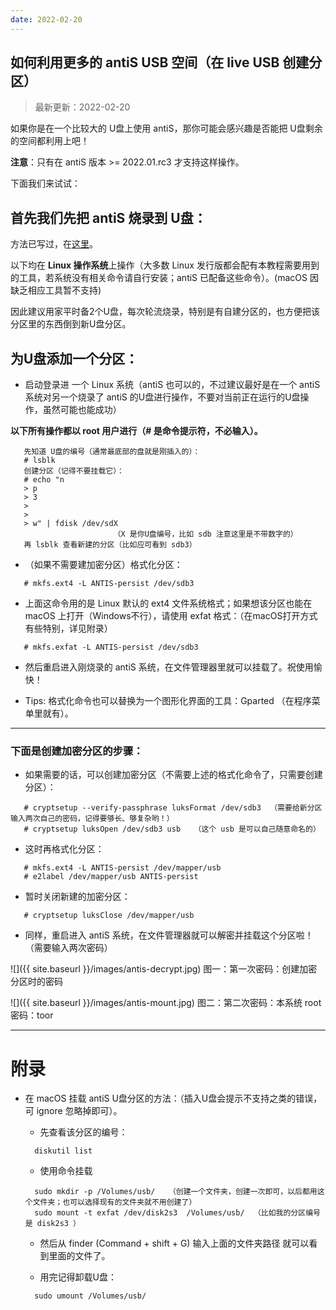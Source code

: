 ```yaml
---
date: 2022-02-20
---
```




## 如何利用更多的 antiS USB 空间（在 live USB 创建分区）

> 最新更新：2022-02-20

如果你是在一个比较大的 U盘上使用 antiS，那你可能会感兴趣是否能把 U盘剩余的空间都利用上吧！

**注意**：只有在 antiS 版本 >= 2022.01.rc3 才支持这样操作。  

下面我们来试试：  

## 首先我们先把 antiS 烧录到 U盘：  

方法已写过，在[这里](https://github.com/mdrights/liveslak#installation)。   

以下均在 **Linux 操作系统**上操作（大多数 Linux 发行版都会配有本教程需要用到的工具，若系统没有相关命令请自行安装；antiS 已配备这些命令）。(macOS 因缺乏相应工具暂不支持)  

因此建议用家平时备2个U盘，每次轮流烧录，特别是有自建分区的，也方便把该分区里的东西倒到新U盘分区。  

<!--more-->

## 为U盘添加一个分区：  

- 启动登录进 一个 Linux 系统（antiS 也可以的，不过建议最好是在一个 antiS 系统对另一个烧录了 antiS 的U盘进行操作，不要对当前正在运行的U盘操作，虽然可能也能成功）  

**以下所有操作都以 root 用户进行（# 是命令提示符，不必输入）。**  
```  
   先知道 U盘的编号（通常最底部的盘就是刚插入的）：  
   # lsblk  
   创建分区（记得不要挂载它）：  
   # echo "n
   > p
   > 3
   > 
   > 
   > w" | fdisk /dev/sdX  
                       （X 是你U盘编号，比如 sdb 注意这里是不带数字的）  
   再 lsblk 查看新建的分区（比如应可看到 sdb3）   
```  

- （如果不需要建加密分区）格式化分区：  
```
   # mkfs.ext4 -L ANTIS-persist /dev/sdb3
```

- 上面这命令用的是 Linux 默认的 ext4 文件系统格式；如果想该分区也能在 macOS 上打开（Windows不行），请使用 exfat 格式：（在macOS打开方式有些特别，详见附录）   
```
   # mkfs.exfat -L ANTIS-persist /dev/sdb3
```

- 然后重启进入刚烧录的 antiS 系统，在文件管理器里就可以挂载了。祝使用愉快！

- Tips: 格式化命令也可以替换为一个图形化界面的工具：Gparted （在程序菜单里就有）。

<hr />

### 下面是创建加密分区的步骤：

- 如果需要的话，可以创建加密分区（不需要上述的格式化命令了，只需要创建分区）：  
```
   # cryptsetup --verify-passphrase luksFormat /dev/sdb3  （需要给新分区输入两次自己的密码，记得要够长、够复杂哟！）  
   # cryptsetup luksOpen /dev/sdb3 usb   （这个 usb 是可以自己随意命名的）   
```

- 这时再格式化分区：  
```
   # mkfs.ext4 -L ANTIS-persist /dev/mapper/usb
   # e2label /dev/mapper/usb ANTIS-persist
```

- 暂时关闭新建的加密分区：  
```
   # cryptsetup luksClose /dev/mapper/usb
```

- 同样，重启进入 antiS 系统，在文件管理器就可以解密并挂载这个分区啦！（需要输入两次密码）  

![]({{ site.baseurl }}/images/antis-decrypt.jpg)
	图一：第一次密码：创建加密分区时的密码  

![]({{ site.baseurl }}/images/antis-mount.jpg)
	图二：第二次密码：本系统 root 密码：toor  


<hr />

# 附录

- 在 macOS 挂载 antiS U盘分区的方法：（插入U盘会提示不支持之类的错误，可 ignore 忽略掉即可）。

	- 先查看该分区的编号：
	```
	  diskutil list
    ```
	- 使用命令挂载
	```
	  sudo mkdir -p /Volumes/usb/   （创建一个文件夹，创建一次即可，以后都用这个文件夹；也可以选择现有的文件夹就不用创建了）
	  sudo mount -t exfat /dev/disk2s3  /Volumes/usb/  （比如我的分区编号是 disk2s3 ）
	```

	- 然后从 finder (Command + shift + G) 输入上面的文件夹路径 就可以看到里面的文件了。  

	- 用完记得卸载U盘：
	```
      sudo umount /Volumes/usb/
	```



